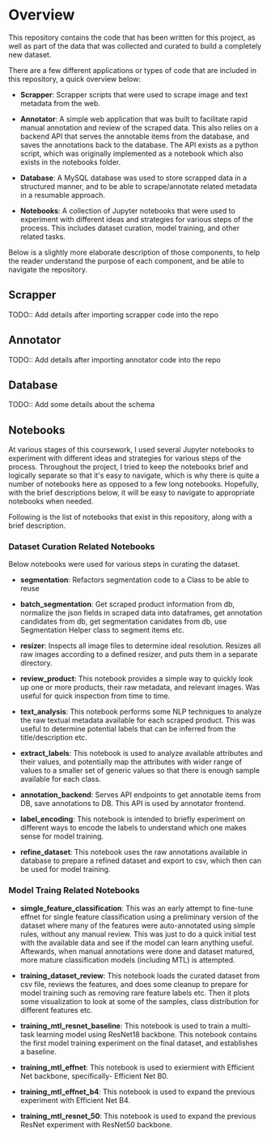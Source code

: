 # Overview

This repository contains the code that has been written for this project, as well as part of the data that was collected and curated to build a completely new dataset.

There are a few different applications or types of code that are included in this repository, a quick overview below:

- **Scrapper**: Scrapper scripts that were used to scrape image and text metadata from the web.

- **Annotator**: A simple web application that was built to facilitate rapid manual annotation and review of the scraped data. This also relies on a backend API that serves the annotable items from the database, and saves the annotations back to the database. The API exists as a python script, which was originally implemented as a notebook which also exists in the notebooks folder.

- **Database**: A MySQL database was used to store scrapped data in a structured manner, and to be able to scrape/annotate related metadata in a resumable approach.

- **Notebooks**: A collection of Jupyter notebooks that were used to experiment with different ideas and strategies for various steps of the process. This includes dataset curation, model training, and other related tasks.

Below is a slightly more elaborate description of those components, to help the reader understand the purpose of each component, and be able to navigate the repository.


## Scrapper

TODO:: Add details after importing scrapper code into the repo


## Annotator

TODO:: Add details after importing annotator code into the repo

## Database

TODO:: Add some details about the schema


## Notebooks

At various stages of this coursework, I used several Jupyter notebooks to experiment with different ideas and strategies for various steps of the process. Throughout the project, I tried to keep the notebooks brief and logically separate so that it's easy to navigate, which is why there is quite a number of notebooks here as opposed to a few long notebooks. Hopefully, with the brief descriptions below, it will be easy to navigate to appropriate notebooks when needed.

Following is the list of notebooks that exist in this repository, along with a brief description.

### Dataset Curation Related Notebooks

Below notebooks were used for various steps in curating the dataset.

- **segmentation**: Refactors segmentation code to a Class to be able to reuse

- **batch_segmentation**: 
	Get scraped product information from db, normalize the json fields in scraped data into dataframes, get annotation candidates from db, get segmentation canidates from db, use Segmentation Helper class to segment items etc.

- **resizer**:
	Inspects all image files to determine ideal resolution. Resizes all raw images according to a defined resizer, and puts them in a separate directory.

- **review_product**:
	This notebook provides a simple way to quickly look up one or more products, their raw metadata, and relevant images. Was useful for quick inspection from time to time.

- **text_analysis**:
	This notebook performs some NLP techniques to analyze the raw textual metadata available for each scraped product. This was useful to determine potential labels that can be inferred from the title/description etc. 

- **extract_labels**:
	This notebook is used to analyze available attributes and their values, and potentially map the attributes with wider range of values to a smaller set of generic values so that there is enough sample available for each class.

- **annotation_backend**:
	Serves API endpoints to get annotable items from DB, save annotations to DB. This API is used by annotator frontend.

- **label_encoding**:
	This notebook is intended to briefly experiment on different ways to encode the labels to understand which one makes sense for model training.

- **refine_dataset**:
	This notebook uses the raw annotations available in database to prepare a refined dataset and export to csv, which then can be used for model training.


### Model Traing Related Notebooks

- **simgle_feature_classification**:
	This was an early attempt to fine-tune effnet for single feature classification using a preliminary version of the dataset where many of the features were auto-annotated using simple rules, without any manual review. This was just to do a quick initial test with the available data and see if the model can learn anything useful. Aftewards, when manual annotations were done and dataset matured, more mature classification models (including MTL) is attempted.


- **training_dataset_review**:
	This notebook loads the curated dataset from csv file, reviews the features, and does some cleanup to prepare for model training such as removing rare feature labels etc. Then it plots some visualization to look at some of the samples, class distribution for different features etc.

- **training_mtl_resnet_baseline**:
	This notebook is used to train a multi-task learning model using ResNet18 backbone. This notebook contains the first model training experiment on the final dataset, and establishes a baseline.

- **training_mtl_effnet**:
	This notebook is used to exiermient with Efficient Net backbone, specifically- Efficient Net B0.

- **training_mtl_effnet_b4**:
	This notebook is used to expand the previous experiment with Efficient Net B4.

- **training_mtl_resnet_50**:
	This notebook is used to expand the previous ResNet experiment with ResNet50 backbone.
